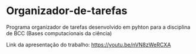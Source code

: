 # Organizador-de-tarefas
Programa organizador de tarefas desenvolvido em pyhton para a disciplina de BCC (Bases computacionais da ciência)

Link da apresentação do trabalho: https://youtu.be/nVN8zWeRCXA
